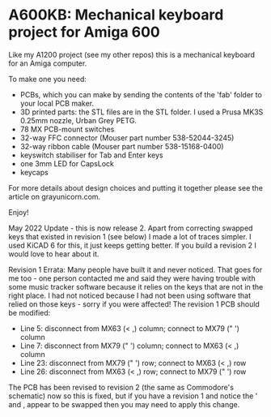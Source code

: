 # A600KB: Mechanical keyboard project for Amiga 600

Like my A1200 project (see my other repos) this is a mechanical keyboard for an Amiga computer.

To make one you need:
- PCBs, which you can make by sending the contents of the 'fab' folder to your local PCB maker.
- 3D printed parts: the STL files are in the STL folder. I used a Prusa MK3S 0.25mm nozzle, Urban Grey PETG.
- 78 MX PCB-mount switches
- 32-way FFC connector (Mouser part number 538-52044-3245)
- 32-way ribbon cable (Mouser part number 538-15168-0400)
- keyswitch stabiliser for Tab and Enter keys
- one 3mm LED for CapsLock
- keycaps

For more details about design choices and putting it together please see the article on grayunicorn.com. 

Enjoy!

May 2022 Update - this is now release 2. Apart from correcting swapped keys that existed in revision 1 (see below) I made a lot of traces simpler. I used KiCAD 6 for this, it just keeps getting better. If you build a revision 2 I would love to hear about it.

Revision 1 Errata:
Many people have built it and never noticed. That goes for me too - one person contacted me and said they were having trouble with some music tracker software because it relies on the keys that are not in the right place. I had not noticed because I had not been using software that relied on those
keys - sorry if you were affected! The revision 1 PCB should be modified:

- Line 5: disconnect from MX63 (< ,) column; connect to MX79 (" ') column
- Line 7: disconnect from MX79 (" ') column; connect to MX63 (< ,) column
- Line 23: disconnect from MX79 (" ') row; connect to MX63 (< ,) row
- Line 26: disconnect from MX63 (< ,) row; connect to MX79 (" ') row

The PCB has been revised to revision 2 (the same as Commodore's schematic) now so this is fixed, but if you have a revision 1 and notice the ' and , appear to be swapped then you may need to apply this change.